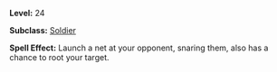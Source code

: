 <!-- TITLE: Spell: Net Launch -->
<!-- SUBTITLE:  -->

**Level:** 24

**Subclass:** [Soldier](soldier)

**Spell Effect:** Launch a net at your opponent, snaring them, also has a chance to root your target.
